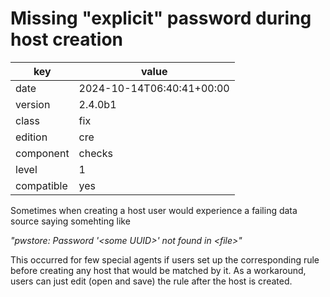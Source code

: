 [//]: # (werk v2)
# Missing "explicit" password during host creation

key        | value
---------- | ---
date       | 2024-10-14T06:40:41+00:00
version    | 2.4.0b1
class      | fix
edition    | cre
component  | checks
level      | 1
compatible | yes

Sometimes when creating a host user would experience a failing data source saying somehting like

_"pwstore: Password '\<some UUID\>' not found in \<file\>"_

This occurred for few special agents if users set up the corresponding rule before creating any host that would be matched by it.
As a workaround, users can just edit (open and save) the rule after the host is created.
